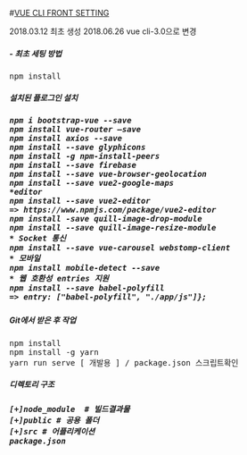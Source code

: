 #<u>VUE CLI FRONT SETTING</u>

2018.03.12 최초 생성
2018.06.26 vue cli-3.0으로 변경 

<h5>- 최초 세팅 방법</h5>
<pre>
npm install
</pre>

<h5>설치된 플로그인 설치<h5>
<pre>
npm i bootstrap-vue --save
npm install vue-router —save
npm install axios --save
npm install --save glyphicons
npm install -g npm-install-peers
npm install --save firebase
npm install --save vue-browser-geolocation
npm install --save vue2-google-maps
*editor
npm install --save vue2-editor
=> https://www.npmjs.com/package/vue2-editor
npm install -save quill-image-drop-module
npm install --save quill-image-resize-module
* Socket 통신
npm install --save vue-carousel webstomp-client
* 모바일
npm install mobile-detect --save
* 웹 호환성 entries 지원
npm install --save babel-polyfill
=> entry: ["babel-polyfill", "./app/js"]};
</pre>

<h5>Git에서 받은 후 작업</h5>
<pre>
npm install 
npm install -g yarn
yarn run serve [ 개발용 ] / package.json 스크립트확인
</pre>

<h5>디렉토리 구조<h5>
<pre>
[+]node_module  # 빌드결과물
[+]public # 공용 폴더
[+]src # 어플리케이션
package.json
</pre>
